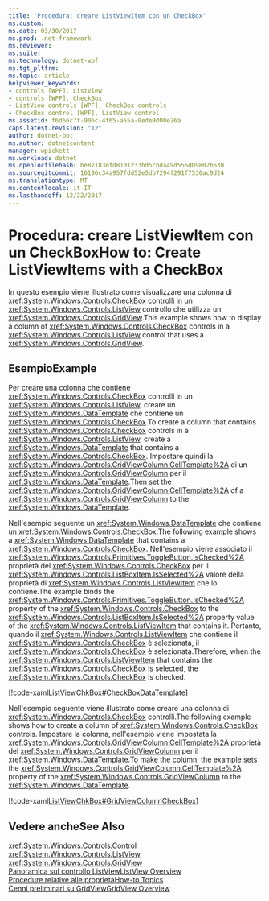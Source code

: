 ```yaml
---
title: 'Procedura: creare ListViewItem con un CheckBox'
ms.custom: 
ms.date: 03/30/2017
ms.prod: .net-framework
ms.reviewer: 
ms.suite: 
ms.technology: dotnet-wpf
ms.tgt_pltfrm: 
ms.topic: article
helpviewer_keywords:
- controls [WPF], ListView
- controls [WPF], CheckBox
- ListView controls [WPF], CheckBox controls
- CheckBox control [WPF], ListView control
ms.assetid: f6d66c7f-906c-4f65-a55a-0ede9d00e26a
caps.latest.revision: "12"
author: dotnet-bot
ms.author: dotnetcontent
manager: wpickett
ms.workload: dotnet
ms.openlocfilehash: be87183efd8101233bd5cbda49d556d09802b630
ms.sourcegitcommit: 16186c34a957fdd52e5db7294f291f7530ac9d24
ms.translationtype: MT
ms.contentlocale: it-IT
ms.lasthandoff: 12/22/2017
---
```

# <a name="how-to-create-listviewitems-with-a-checkbox"></a><span data-ttu-id="a5f28-102">Procedura: creare ListViewItem con un CheckBox</span><span class="sxs-lookup"><span data-stu-id="a5f28-102">How to: Create ListViewItems with a CheckBox</span></span>
<span data-ttu-id="a5f28-103">In questo esempio viene illustrato come visualizzare una colonna di <xref:System.Windows.Controls.CheckBox> controlli in un <xref:System.Windows.Controls.ListView> controllo che utilizza un <xref:System.Windows.Controls.GridView>.</span><span class="sxs-lookup"><span data-stu-id="a5f28-103">This example shows how to display a column of <xref:System.Windows.Controls.CheckBox> controls in a <xref:System.Windows.Controls.ListView> control that uses a <xref:System.Windows.Controls.GridView>.</span></span>  
  
## <a name="example"></a><span data-ttu-id="a5f28-104">Esempio</span><span class="sxs-lookup"><span data-stu-id="a5f28-104">Example</span></span>  
 <span data-ttu-id="a5f28-105">Per creare una colonna che contiene <xref:System.Windows.Controls.CheckBox> controlli in un <xref:System.Windows.Controls.ListView>, creare un <xref:System.Windows.DataTemplate> che contiene un <xref:System.Windows.Controls.CheckBox>.</span><span class="sxs-lookup"><span data-stu-id="a5f28-105">To create a column that contains <xref:System.Windows.Controls.CheckBox> controls in a <xref:System.Windows.Controls.ListView>, create a <xref:System.Windows.DataTemplate> that contains a <xref:System.Windows.Controls.CheckBox>.</span></span> <span data-ttu-id="a5f28-106">Impostare quindi la <xref:System.Windows.Controls.GridViewColumn.CellTemplate%2A> di un <xref:System.Windows.Controls.GridViewColumn> per il <xref:System.Windows.DataTemplate>.</span><span class="sxs-lookup"><span data-stu-id="a5f28-106">Then set the <xref:System.Windows.Controls.GridViewColumn.CellTemplate%2A> of a <xref:System.Windows.Controls.GridViewColumn> to the <xref:System.Windows.DataTemplate>.</span></span>  
  
 <span data-ttu-id="a5f28-107">Nell'esempio seguente un <xref:System.Windows.DataTemplate> che contiene un <xref:System.Windows.Controls.CheckBox>.</span><span class="sxs-lookup"><span data-stu-id="a5f28-107">The following example shows a <xref:System.Windows.DataTemplate> that contains a <xref:System.Windows.Controls.CheckBox>.</span></span> <span data-ttu-id="a5f28-108">Nell'esempio viene associato il <xref:System.Windows.Controls.Primitives.ToggleButton.IsChecked%2A> proprietà del <xref:System.Windows.Controls.CheckBox> per il <xref:System.Windows.Controls.ListBoxItem.IsSelected%2A> valore della proprietà di <xref:System.Windows.Controls.ListViewItem> che lo contiene.</span><span class="sxs-lookup"><span data-stu-id="a5f28-108">The example binds the <xref:System.Windows.Controls.Primitives.ToggleButton.IsChecked%2A> property of the <xref:System.Windows.Controls.CheckBox> to the <xref:System.Windows.Controls.ListBoxItem.IsSelected%2A> property value of the <xref:System.Windows.Controls.ListViewItem> that contains it.</span></span> <span data-ttu-id="a5f28-109">Pertanto, quando il <xref:System.Windows.Controls.ListViewItem> che contiene il <xref:System.Windows.Controls.CheckBox> è selezionata, il <xref:System.Windows.Controls.CheckBox> è selezionata.</span><span class="sxs-lookup"><span data-stu-id="a5f28-109">Therefore, when the <xref:System.Windows.Controls.ListViewItem> that contains the <xref:System.Windows.Controls.CheckBox> is selected, the <xref:System.Windows.Controls.CheckBox> is checked.</span></span>  
  
 [!code-xaml[ListViewChkBox#CheckBoxDataTemplate](../../../../samples/snippets/csharp/VS_Snippets_Wpf/ListViewChkBox/CS/window1.xaml#checkboxdatatemplate)]  
  
 <span data-ttu-id="a5f28-110">Nell'esempio seguente viene illustrato come creare una colonna di <xref:System.Windows.Controls.CheckBox> controlli.</span><span class="sxs-lookup"><span data-stu-id="a5f28-110">The following example shows how to create a column of <xref:System.Windows.Controls.CheckBox> controls.</span></span> <span data-ttu-id="a5f28-111">Impostare la colonna, nell'esempio viene impostata la <xref:System.Windows.Controls.GridViewColumn.CellTemplate%2A> proprietà del <xref:System.Windows.Controls.GridViewColumn> per il <xref:System.Windows.DataTemplate>.</span><span class="sxs-lookup"><span data-stu-id="a5f28-111">To make the column, the example sets the <xref:System.Windows.Controls.GridViewColumn.CellTemplate%2A> property of the <xref:System.Windows.Controls.GridViewColumn> to the <xref:System.Windows.DataTemplate>.</span></span>  
  
 [!code-xaml[ListViewChkBox#GridViewColumnCheckBox](../../../../samples/snippets/csharp/VS_Snippets_Wpf/ListViewChkBox/CS/window1.xaml#gridviewcolumncheckbox)]  
  
## <a name="see-also"></a><span data-ttu-id="a5f28-112">Vedere anche</span><span class="sxs-lookup"><span data-stu-id="a5f28-112">See Also</span></span>  
 <xref:System.Windows.Controls.Control>  
 <xref:System.Windows.Controls.ListView>  
 <xref:System.Windows.Controls.GridView>  
 [<span data-ttu-id="a5f28-113">Panoramica sul controllo ListView</span><span class="sxs-lookup"><span data-stu-id="a5f28-113">ListView Overview</span></span>](../../../../docs/framework/wpf/controls/listview-overview.md)  
 [<span data-ttu-id="a5f28-114">Procedure relative alle proprietà</span><span class="sxs-lookup"><span data-stu-id="a5f28-114">How-to Topics</span></span>](../../../../docs/framework/wpf/controls/listview-how-to-topics.md)  
 [<span data-ttu-id="a5f28-115">Cenni preliminari su GridView</span><span class="sxs-lookup"><span data-stu-id="a5f28-115">GridView Overview</span></span>](../../../../docs/framework/wpf/controls/gridview-overview.md)
